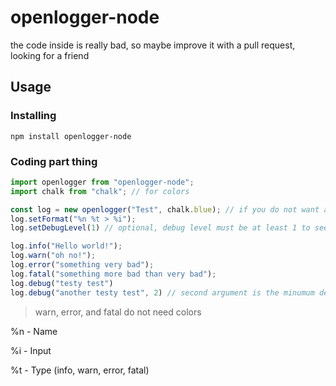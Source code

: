 # openlogger-node

the code inside is really bad, so maybe improve it with a pull request, looking for a friend

## Usage

### Installing

```
npm install openlogger-node
```

### Coding part thing

```javascript
import openlogger from "openlogger-node";
import chalk from "chalk"; // for colors

const log = new openlogger("Test", chalk.blue); // if you do not want a color, don't worry about the second argument
log.setFormat("%n %t > %i");
log.setDebugLevel(1) // optional, debug level must be at least 1 to see debug messages

log.info("Hello world!");
log.warn("oh no!");
log.error("something very bad");
log.fatal("something more bad than very bad");
log.debug("testy test")
log.debug("another testy test", 2) // second argument is the minumum debug level for the message to be printed
```

> warn, error, and fatal do not need colors

%n - Name

%i - Input

%t - Type (info, warn, error, fatal)
